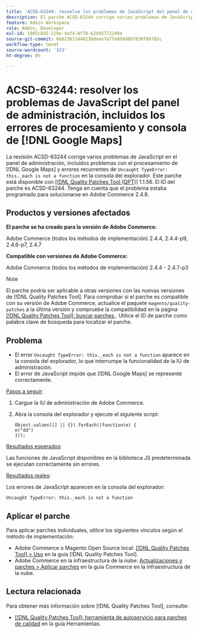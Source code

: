 ```yaml
---
title: 'ACSD-63244: resuelva los problemas de JavaScript del panel de administración, incluidos  [!DNL Google Maps] errores de procesamiento y consola'
description: El parche ACSD-63244 corrige varios problemas de JavaScript en el panel de administración, incluidos problemas con el procesamiento  [!DNL Google Maps] y el error de tipo no capturado recurrente._each no es un error de function en la consola del navegador.
feature: Admin Workspace
role: Admin, Developer
exl-id: 1985c845-219e-4af4-8f70-62dd57722494
source-git-commit: 6b623811440238deee7a7fe859d887830f89782c
workflow-type: tm+mt
source-wordcount: '323'
ht-degree: 0%

---
```


# ACSD-63244: resolver los problemas de JavaScript del panel de administración, incluidos los errores de procesamiento y consola de [!DNL Google Maps]

La revisión ACSD-63244 corrige varios problemas de JavaScript en el panel de administración, incluidos problemas con el procesamiento de [!DNL Google Maps] y errores recurrentes de `Uncaught TypeError: this._each is not a function` en la consola del explorador. Este parche está disponible con [[!DNL Quality Patches Tool (QPT)]](/help/tools/quality-patches-tool/quality-patches-tool-to-self-serve-quality-patches.md) 1.1.56. El ID del parche es ACSD-63244. Tenga en cuenta que el problema estaba programado para solucionarse en Adobe Commerce 2.4.8.

## Productos y versiones afectados

**El parche se ha creado para la versión de Adobe Commerce:**

Adobe Commerce (todos los métodos de implementación) 2.4.4, 2.4.4-p9, 2.4.6-p7, 2.4.7

**Compatible con versiones de Adobe Commerce:**

Adobe Commerce (todos los métodos de implementación) 2.4.4 - 2.4.7-p3

>[!NOTE]
>
>El parche podría ser aplicable a otras versiones con las nuevas versiones de [!DNL Quality Patches Tool]. Para comprobar si el parche es compatible con su versión de Adobe Commerce, actualice el paquete `magento/quality-patches` a la última versión y compruebe la compatibilidad en la página [[!DNL Quality Patches Tool]: buscar parches ](https://experienceleague.adobe.com/tools/commerce-quality-patches/index.html?lang=es). Utilice el ID de parche como palabra clave de búsqueda para localizar el parche.

## Problema

* El error `Uncaught TypeError: this._each is not a function` aparece en la consola del explorador, lo que interrumpe la funcionalidad de la IU de administración.
* El error de JavaScript impide que [!DNL Google Maps] se represente correctamente.

<u>Pasos a seguir</u>:

1. Cargue la IU de administración de Adobe Commerce.
1. Abra la consola del explorador y ejecute el siguiente script:

   ```
   Object.values([] || {}).forEach((function(e) {  
   e("dd")  
   }));  
   ```

<u>Resultados esperados</u>:

Las funciones de JavaScript disponibles en la biblioteca JS predeterminada se ejecutan correctamente sin errores.

<u>Resultados reales</u>:

Los errores de JavaScript aparecen en la consola del explorador:

```
Uncaught TypeError: this._each is not a function
```

## Aplicar el parche

Para aplicar parches individuales, utilice los siguientes vínculos según el método de implementación:

* Adobe Commerce o Magento Open Source local: [[!DNL Quality Patches Tool] > Uso](/help/tools/quality-patches-tool/usage.md) en la guía [!DNL Quality Patches Tool].
* Adobe Commerce en la infraestructura de la nube: [Actualizaciones y parches > Aplicar parches](https://experienceleague.adobe.com/docs/commerce-cloud-service/user-guide/develop/upgrade/apply-patches.html?lang=es) en la guía Commerce en la infraestructura de la nube.

## Lectura relacionada

Para obtener más información sobre [!DNL Quality Patches Tool], consulte:

* [[!DNL Quality Patches Tool]: herramienta de autoservicio para parches de calidad](/help/tools/quality-patches-tool/quality-patches-tool-to-self-serve-quality-patches.md) en la guía Herramientas.
